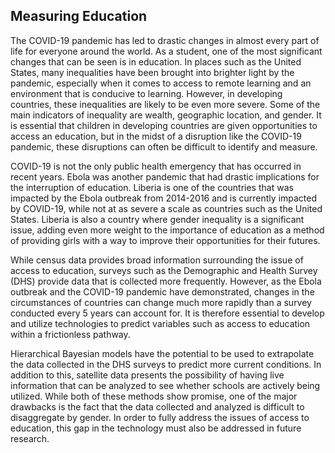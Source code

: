 ## Measuring Education

The COVID-19 pandemic has led to drastic changes in almost every part of life for everyone around the world. As a student, one of the most significant changes that can be seen is in education. In places such as the United States, many inequalities have been brought into brighter light by the pandemic, especially when it comes to access to remote learning and an environment that is conducive to learning. However, in developing countries, these inequalities are likely to be even more severe. Some of the main indicators of inequality are wealth, geographic location, and gender. It is essential that children in developing countries are given opportunities to access an education, but in the midst of a disruption like the COVID-19 pandemic, these disruptions can often be difficult to identify and measure.

COVID-19 is not the only public health emergency that has occurred in recent years. Ebola was another pandemic that had drastic implications for the interruption of education. Liberia is one of the countries that was impacted by the Ebola outbreak from 2014-2016 and is currently impacted by COVID-19, while not at as severe a scale as countries such as the United States. Liberia is also a country where gender inequality is a significant issue, adding even more weight to the importance of education as a method of providing girls with a way to improve their opportunities for their futures. 

While census data provides broad information surrounding the issue of access to education, surveys such as the Demographic and Health Survey (DHS) provide data that is collected more frequently. However, as the Ebola outbreak and the COVID-19 pandemic have demonstrated, changes in the circumstances of countries can change much more rapidly than a survey conducted every 5 years can account for. It is therefore essential to develop and utilize technologies to predict variables such as access to education within a frictionless pathway. 

Hierarchical Bayesian models have the potential to be used to extrapolate the data collected in the DHS surveys to predict more current conditions. In addition to this, satellite data presents the possibility of having live information that can be analyzed to see whether schools are actively being utilized. While both of these methods show promise, one of the major drawbacks is the fact that the data collected and analyzed is difficult to disaggregate by gender. In order to fully address the issues of access to education, this gap in the technology must also be addressed in future research.

